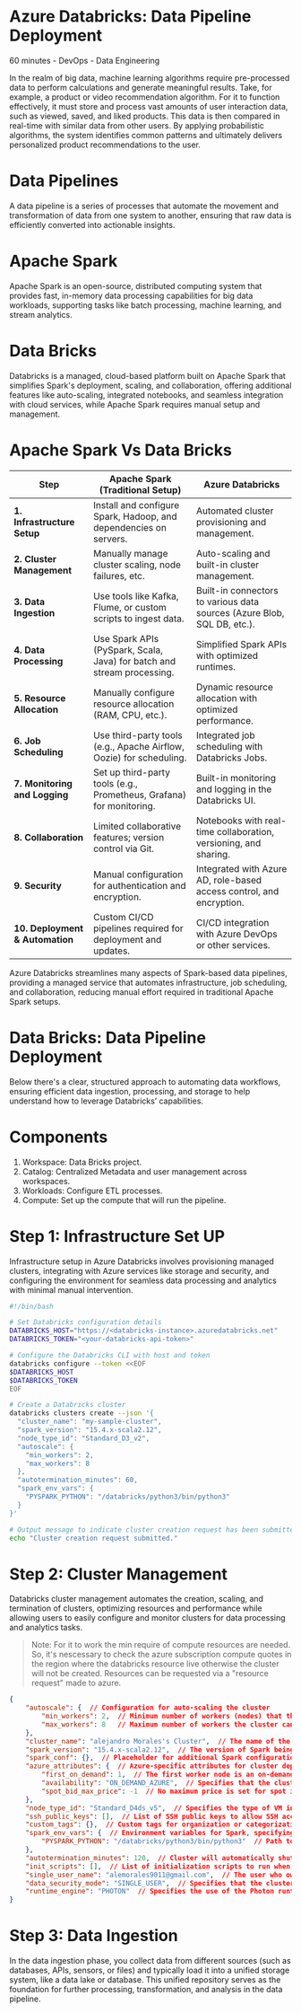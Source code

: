 # Azure Databricks: Data Pipeline Deployment

60 minutes - DevOps - Data Engineering

In the realm of big data, machine learning algorithms require pre-processed data to perform calculations and generate meaningful results. Take, for example, a product or video recommendation algorithm. For it to function effectively, it must store and process vast amounts of user interaction data, such as viewed, saved, and liked products. This data is then compared in real-time with similar data from other users. By applying probabilistic algorithms, the system identifies common patterns and ultimately delivers personalized product recommendations to the user.

# Data Pipelines
A data pipeline is a series of processes that automate the movement and transformation of data from one system to another, ensuring that raw data is efficiently converted into actionable insights.

# Apache Spark
Apache Spark is an open-source, distributed computing system that provides fast, in-memory data processing capabilities for big data workloads, supporting tasks like batch processing, machine learning, and stream analytics.

# Data Bricks
Databricks is a managed, cloud-based platform built on Apache Spark that simplifies Spark's deployment, scaling, and collaboration, offering additional features like auto-scaling, integrated notebooks, and seamless integration with cloud services, while Apache Spark requires manual setup and management.

# Apache Spark Vs Data Bricks

| **Step**                          | **Apache Spark (Traditional Setup)**                              | **Azure Databricks**                                               |
|------------------------------------|-------------------------------------------------------------------|-------------------------------------------------------------------|
| **1. Infrastructure Setup**        | Install and configure Spark, Hadoop, and dependencies on servers. | Automated cluster provisioning and management.                    |
| **2. Cluster Management**          | Manually manage cluster scaling, node failures, etc.              | Auto-scaling and built-in cluster management.                     |
| **3. Data Ingestion**              | Use tools like Kafka, Flume, or custom scripts to ingest data.     | Built-in connectors to various data sources (Azure Blob, SQL DB, etc.). |
| **4. Data Processing**             | Use Spark APIs (PySpark, Scala, Java) for batch and stream processing. | Simplified Spark APIs with optimized runtimes.                    |
| **5. Resource Allocation**         | Manually configure resource allocation (RAM, CPU, etc.).           | Dynamic resource allocation with optimized performance.           |
| **6. Job Scheduling**              | Use third-party tools (e.g., Apache Airflow, Oozie) for scheduling.| Integrated job scheduling with Databricks Jobs.                   |
| **7. Monitoring and Logging**      | Set up third-party tools (e.g., Prometheus, Grafana) for monitoring.| Built-in monitoring and logging in the Databricks UI.             |
| **8. Collaboration**               | Limited collaborative features; version control via Git.           | Notebooks with real-time collaboration, versioning, and sharing.  |
| **9. Security**                    | Manual configuration for authentication and encryption.            | Integrated with Azure AD, role-based access control, and encryption. |
| **10. Deployment & Automation**    | Custom CI/CD pipelines required for deployment and updates.        | CI/CD integration with Azure DevOps or other services.            |

Azure Databricks streamlines many aspects of Spark-based data pipelines, providing a managed service that automates infrastructure, job scheduling, and collaboration, reducing manual effort required in traditional Apache Spark setups.

# Data Bricks: Data Pipeline Deployment
Below there's a clear, structured approach to automating data workflows, ensuring efficient data ingestion, processing, and storage to help understand how to leverage Databricks’ capabilities.

# Components
1. Workspace: Data Bricks project.
2. Catalog: Centralized Metadata and user management across workspaces. 
3. Workloads: Configure ETL processes.
4. Compute: Set up the compute that will run the pipeline.

# Step 1: Infrastructure Set UP
Infrastructure setup in Azure Databricks involves provisioning managed clusters, integrating with Azure services like storage and security, and configuring the environment for seamless data processing and analytics with minimal manual intervention.

```bash
#!/bin/bash

# Set Databricks configuration details
DATABRICKS_HOST="https://<databricks-instance>.azuredatabricks.net"
DATABRICKS_TOKEN="<your-databricks-api-token>"

# Configure the Databricks CLI with host and token
databricks configure --token <<EOF
$DATABRICKS_HOST
$DATABRICKS_TOKEN
EOF

# Create a Databricks cluster
databricks clusters create --json '{
  "cluster_name": "my-sample-cluster",
  "spark_version": "15.4.x-scala2.12",
  "node_type_id": "Standard_D3_v2",
  "autoscale": {
    "min_workers": 2,
    "max_workers": 8
  },
  "autotermination_minutes": 60,
  "spark_env_vars": {
    "PYSPARK_PYTHON": "/databricks/python3/bin/python3"
  }
}'

# Output message to indicate cluster creation request has been submitted
echo "Cluster creation request submitted."
```

# Step 2: Cluster Management
Databricks cluster management automates the creation, scaling, and termination of clusters, optimizing resources and performance while allowing users to easily configure and monitor clusters for data processing and analytics tasks.
> Note: For it to work the min require of compute resources are needed. So, it's nescessary to check the azure subscription compute quotes in the region where the databricks resource
> live otherwise the cluster will not be created. Resources can be requested via a "resource request" made to azure.

```json
{
    "autoscale": {  // Configuration for auto-scaling the cluster
        "min_workers": 2,  // Minimum number of workers (nodes) that the cluster will scale down to when demand is low
        "max_workers": 8   // Maximum number of workers the cluster can scale up to during peak load
    },
    "cluster_name": "alejandro Morales's Cluster",  // The name of the cluster for identification in Databricks
    "spark_version": "15.4.x-scala2.12",  // The version of Spark being used (15.4.x) along with the Scala version (2.12)
    "spark_conf": {},  // Placeholder for additional Spark configurations (empty in this case)
    "azure_attributes": {  // Azure-specific attributes for cluster deployment
        "first_on_demand": 1,  // The first worker node is an on-demand instance, ensuring quicker startup
        "availability": "ON_DEMAND_AZURE",  // Specifies that the cluster will use Azure on-demand VMs
        "spot_bid_max_price": -1  // No maximum price is set for spot instances; will use the default spot pricing if spot instances are used
    },
    "node_type_id": "Standard_D4ds_v5",  // Specifies the type of VM instance used for the workers (Standard_D4ds_v5 in this case)
    "ssh_public_keys": [],  // List of SSH public keys to allow SSH access to the cluster nodes (empty, so no SSH access configured)
    "custom_tags": {},  // Custom tags for organization or categorization (none are set here)
    "spark_env_vars": {  // Environment variables for Spark, specifying the Python version to be used
        "PYSPARK_PYTHON": "/databricks/python3/bin/python3"  // Path to Python 3 for running PySpark jobs
    },
    "autotermination_minutes": 120,  // Cluster will automatically shut down after 120 minutes of inactivity to save costs
    "init_scripts": [],  // List of initialization scripts to run when the cluster starts (empty in this case)
    "single_user_name": "alemorales9011@gmail.com",  // The user who owns the cluster and is allowed access
    "data_security_mode": "SINGLE_USER",  // Specifies that the cluster is in single-user mode, enhancing data security by restricting access to one user
    "runtime_engine": "PHOTON"  // Specifies the use of the Photon runtime engine, which is optimized for faster query execution
}

```
# Step 3: Data Ingestion
In the data ingestion phase, you collect data from different sources (such as databases, APIs, sensors, or files) and typically load it into a unified storage system, like a data lake or database. This unified repository serves as the foundation for further processing, transformation, and analysis in the data pipeline.


